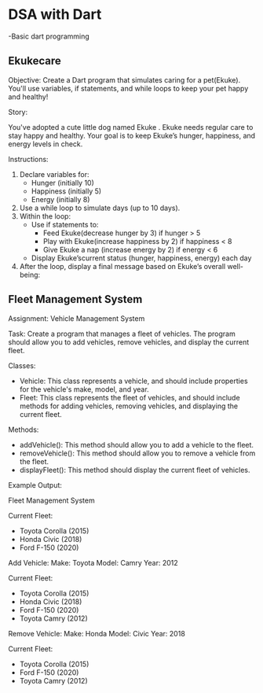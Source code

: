 # DSA with Dart
-Basic dart programming

## Ekukecare
Objective: Create a Dart program that simulates caring for a pet(Ekuke). You'll use variables, if statements, and while loops to keep your pet happy and healthy!

Story:

You've adopted a cute little dog named Ekuke . Ekuke needs regular care to stay happy and healthy. Your goal is to keep Ekuke’s hunger, happiness, and energy levels in check.

Instructions:

1. Declare variables for: <br>
    - Hunger (initially 10)
    - Happiness (initially 5)
    - Energy (initially 8)
2. Use a while loop to simulate days (up to 10 days). <br>
3. Within the loop:
    - Use if statements to: <br>
        - Feed Ekuke(decrease hunger by 3) if hunger > 5
        - Play with Ekuke(increase happiness by 2) if happiness < 8
        - Give Ekuke a nap (increase energy by 2) if energy < 6
    - Display Ekuke’scurrent status (hunger, happiness, energy) each day
4. After the loop, display a final message based on Ekuke’s overall well-being: 

## Fleet Management System
Assignment: Vehicle Management System

Task: Create a program that manages a fleet of vehicles. The program should allow you to add vehicles, remove vehicles, and display the current fleet.

Classes:

- Vehicle: This class represents a vehicle, and should include properties for the vehicle's make, model, and year.
- Fleet: This class represents the fleet of vehicles, and should include methods for adding vehicles, removing vehicles, and displaying the current fleet.

Methods:

- addVehicle(): This method should allow you to add a vehicle to the fleet.
- removeVehicle(): This method should allow you to remove a vehicle from the fleet.
- displayFleet(): This method should display the current fleet of vehicles.

Example Output:


Fleet Management System

Current Fleet:

* Toyota Corolla (2015)
* Honda Civic (2018)
* Ford F-150 (2020)

Add Vehicle:
Make: Toyota
Model: Camry
Year: 2012

Current Fleet:

* Toyota Corolla (2015)
* Honda Civic (2018)
* Ford F-150 (2020)
* Toyota Camry (2012)

Remove Vehicle:
Make: Honda
Model: Civic
Year: 2018

Current Fleet:

* Toyota Corolla (2015)
* Ford F-150 (2020)
* Toyota Camry (2012)
